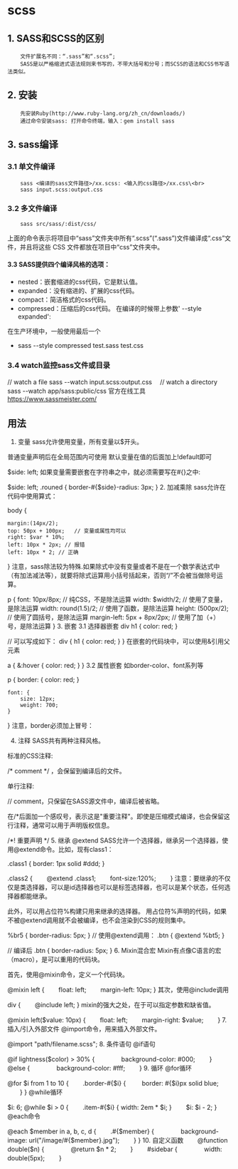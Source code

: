 # scss

## 1. SASS和SCSS的区别
        文件扩展名不同：“.sass”和“.scss”;
        SASS是以严格缩进式语法规则来书写的，不带大括号和分号；而SCSS的语法和CSS书写语法类似。
## 2. 安装
        先安装Ruby(http://www.ruby-lang.org/zh_cn/downloads/)
        通过命令安装sass: 打开命令终端，输入：gem install sass

## 3. sass编译

### 3.1 单文件编译
        sass <编译的sass文件路径>/xx.scss: <输入的css路径>/xx.css\<br>
        sass input.scss:output.css

### 3.2 多文件编译
        sass src/sass/:dist/css/
上面的命令表示将项目中“sass”文件夹中所有“.scss”(“.sass”)文件编译成“.css”文件，并且将这些 CSS 文件都放在项目中“css”文件夹中。

#### 3.3 SASS提供四个编译风格的选项：
* nested：嵌套缩进的css代码，它是默认值。
* expanded：没有缩进的、扩展的css代码。
* compact：简洁格式的css代码。
* compressed：压缩后的css代码。
在编译的时候带上参数' --style expanded':

在生产环境中，一般使用最后一个

* sass --style compressed test.sass test.css
### 3.4 watch监控sass文件或目录
  // watch a file
        sass --watch input.scss:output.css
　// watch a directory
        sass --watch app/sass:public/css
官方在线工具 https://www.sassmeister.com/

## 用法
1. 变量
sass允许使用变量，所有变量以$开头。

普通变量声明后在全局范围内可使用
默认变量在值的后面加上!default即可

$side: left;
如果变量需要嵌套在字符串之中，就必须需要写在#{}之中:

$side: left;
.rouned {
    border-#{$side}-radius: 3px;
}
2. 加减乘除
sass允许在代码中使用算式：

body {

    margin:(14px/2);
    top: 50px + 100px;   // 变量或属性均可以
    right: $var * 10%;
    left: 10px * 2px; // 报错
    left: 10px * 2; // 正确
}
注意，sass除法较为特殊.如果除式中没有变量或者不是在一个数学表达式中（有加法减法等），就要将除式运算用小括号括起来，否则“/”不会被当做除号运算。

p {
  font: 10px/8px; // 纯CSS，不是除法运算
  width: $width/2;  // 使用了变量，是除法运算
  width: round(1.5)/2;  // 使用了函数，是除法运算
  height: (500px/2); // 使用了圆括号，是除法运算
  margin-left: 5px + 8px/2px; // 使用了加（+）号，是除法运算
}
3. 嵌套
3.1 选择器嵌套
div h1 {
    color: red;
}



// 可以写成如下：
div {
    h1 {
        color: red;
    }
}
在嵌套的代码块中，可以使用&引用父元素

a {
    &:hover {
        color: red;
    }
}
3.2 属性嵌套
如border-color、font系列等

p {
    border: {
        color: red;
    }

    font: {
        size: 12px;
        weight: 700;
    }
}
注意，border必须加上冒号：

4. 注释
SASS共有两种注释风格。

标准的CSS注释:

/* comment */ ，会保留到编译后的文件。

单行注释:

// comment，只保留在SASS源文件中，编译后被省略。

在/*后面加一个感叹号，表示这是"重要注释"。即使是压缩模式编译，也会保留这行注释，通常可以用于声明版权信息。

/*!
    重要声明
*/
5. 继承 @extend
SASS允许一个选择器，继承另一个选择器，使用@extend命令。比如，现有class1：

.class1 {
    border: 1px solid #ddd;
}

.class2 {
　　@extend .class1;
　　font-size:120%;
　　}
注意：要继承的不仅仅是类选择器，可以是id选择器也可以是标签选择器，也可以是某个状态，任何选择器都能继承。

此外，可以用占位符%构建只用来继承的选择器。
用占位符%声明的代码，如果不被@extend调用就不会被编译，也不会渲染到CSS的规则集中。

%br5 {
    border-radius: 5px;
}
// 使用@extend调用：
.btn {
    @extend %bt5;
}

// 编译后
.btn {
    border-radius: 5px;
}
6. Mixin混合宏
Mixin有点像C语言的宏（macro），是可以重用的代码块。

首先，使用@mixin命令，定义一个代码块。

@mixin left {
　　float: left;
　　margin-left: 10px;
}
其次，使用@include调用

div {
　　@include left;
}
mixin的强大之处，在于可以指定参数和缺省值。

@mixin left($value: 10px) {
　　float: left;
　　margin-right: $value;
　　}
7. 插入/引入外部文件
@import命令，用来插入外部文件。

@import "path/filename.scss";
8. 条件语句
@if语句

@if lightness($color) > 30% {
　　　　background-color: #000;
　　} @else {
　　　　background-color: #fff;
　　}
9. 循环
@for循环

@for $i from 1 to 10 {
　　.border-#{$i} {
　　    border: #{$i}px solid blue;
　　}
}
@while循环

$i: 6;
@while $i > 0 {
　　.item-#{$i} { width: 2em * $i; }
　　$i: $i - 2;
}
@each命令

@each $member in a, b, c, d {
　　.#{$member} {
　　　　background-image: url("/image/#{$member}.jpg");
　　}
}
10. 自定义函数
　　@function double($n) {
　　　　@return $n * 2;
　　}
　　#sidebar {
　　　　width: double(5px);
　　}

